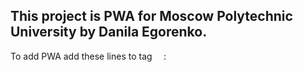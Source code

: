 <h2>This project is PWA for Moscow Polytechnic University by Danila Egorenko.</h2>

<p>To add PWA add these lines to tag <code> <head> </code>:</p>
